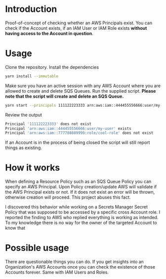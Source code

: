 # Introduction

Proof-of-concept of checking whether an AWS Principals exist. You can check if the Account exists, if an IAM User or IAM Role exists **without having access to the Account in question**.

# Usage

Clone the repository. Install the dependencies

```zsh
yarn install --immutable
```

Make sure you have an active session with any AWS Account where you are allowed to create and delete SQS Queues. Run the supplied script. **Please note that the script will create and delete an SQS Queue.**

```zsh
yarn start --principals 111122223333 arn:aws:iam::444455556666:user/my-user arn:aws:iam::777788889999:role/cool-role
```

Review the output

```zsh
Principal '111122223333' does not exist
Principal 'arn:aws:iam::444455556666:user/my-user' exists
Principal 'arn:aws:iam::777788889999:role/cool-role' does not exist
```

If an Account is in the process of being closed the script will still report things as existing.

# How it works

When defining a Resource Policy such as an SQS Queue Policy you can specify an AWS Principal. Upon Policy creation/update AWS will validate if the AWS Principal exists or not. If it does not exist an error will be thrown, otherwise creation will proceed. This project abuses this fact.

I discovered this behavior while working on a Secrets Manager Secret Policy that was supposed to be accessed by a specific cross Account role. I reported the finding to AWS who replied everything is working as intended. To my knowledge there is no way for the owner of the targeted Account to know that 

# Possible usage

There are questionable things you can do. If you get insights into an Organization's AWS Accounts once you can check the existence of those Accounts forever. Same with IAM Users and Roles.
